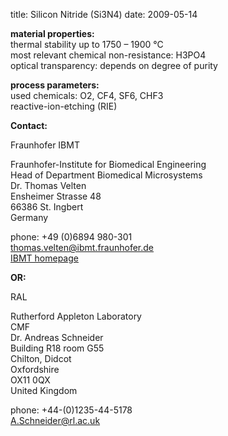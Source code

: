 title: Silicon Nitride (Si3N4)
date: 2009-05-14 

__material properties:__  	
thermal stability up to	1750 – 1900 °C  
most relevant chemical non-resistance:	H3PO4  
optical transparency:	depends on degree of purity


	
__process parameters:__  	
used chemicals:	O2, CF4, SF6, CHF3  
reactive-ion-etching (RIE)
<!--break-->
__Contact:__

Fraunhofer IBMT
 
Fraunhofer-Institute for Biomedical Engineering  
Head of Department Biomedical Microsystems  
Dr. Thomas Velten  
Ensheimer Strasse 48   
66386 St. Ingbert   
Germany  

phone: +49 (0)6894 980-301   
thomas.velten@ibmt.fraunhofer.de  
[IBMT homepage](http://www.ibmt.fraunhofer.de/fhg/ibmt_en/biomedical_engineering/biomedical_microsystems/microsensors_microfluidics/index.jsp)

__OR:__

RAL

Rutherford Appleton Laboratory  
CMF  
Dr. Andreas Schneider  
Building R18 room G55   
Chilton, Didcot  
Oxfordshire    
OX11 0QX   
United Kingdom  

phone: +44-(0)1235-44-5178  
A.Schneider@rl.ac.uk